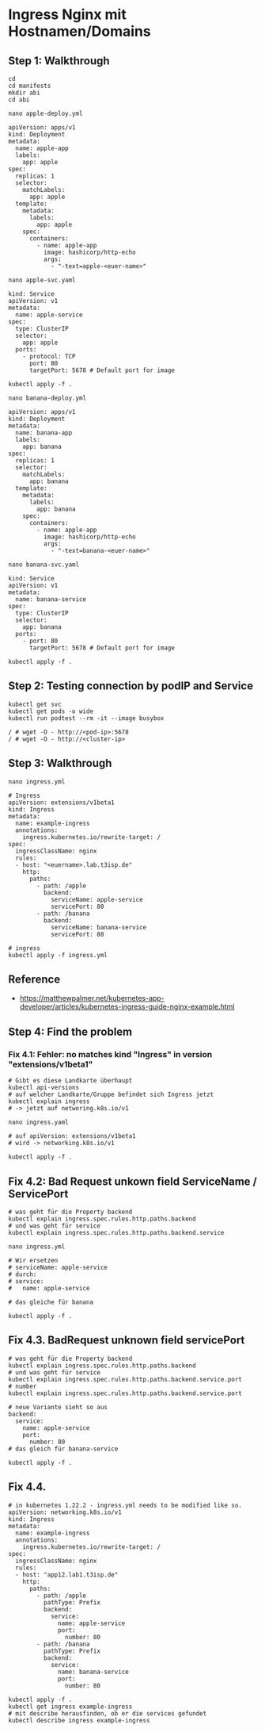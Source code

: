 # Ingress Nginx mit Hostnamen/Domains

## Step 1: Walkthrough 

```
cd 
cd manifests
mkdir abi 
cd abi
```

```
nano apple-deploy.yml 
```

```
apiVersion: apps/v1
kind: Deployment
metadata:
  name: apple-app
  labels:
    app: apple
spec:
  replicas: 1
  selector:
    matchLabels:
      app: apple
  template:
    metadata:
      labels:
        app: apple
    spec:
      containers:
        - name: apple-app
          image: hashicorp/http-echo
          args:
            - "-text=apple-<euer-name>"
```

```
nano apple-svc.yaml
```


```
kind: Service
apiVersion: v1
metadata:
  name: apple-service
spec:
  type: ClusterIP
  selector:
    app: apple
  ports:
    - protocol: TCP
      port: 80
      targetPort: 5678 # Default port for image
```

```
kubectl apply -f .
```

```
nano banana-deploy.yml
```

```
apiVersion: apps/v1
kind: Deployment
metadata:
  name: banana-app
  labels:
    app: banana
spec:
  replicas: 1
  selector:
    matchLabels:
      app: banana
  template:
    metadata:
      labels:
        app: banana
    spec:
      containers:
        - name: apple-app
          image: hashicorp/http-echo
          args:
            - "-text=banana-<euer-name>"
```

```
nano banana-svc.yaml
```

```
kind: Service
apiVersion: v1
metadata:
  name: banana-service
spec:
  type: ClusterIP
  selector:
    app: banana
  ports:
    - port: 80
      targetPort: 5678 # Default port for image
```

```
kubectl apply -f .
```

## Step 2: Testing connection by podIP and Service 

```
kubectl get svc
kubectl get pods -o wide
kubectl run podtest --rm -it --image busybox
```

```
/ # wget -O - http://<pod-ip>:5678 
/ # wget -O - http://<cluster-ip>
```

## Step 3: Walkthrough 

```
nano ingress.yml
```

```
# Ingress
apiVersion: extensions/v1beta1
kind: Ingress
metadata:
  name: example-ingress
  annotations:
    ingress.kubernetes.io/rewrite-target: /
spec:
  ingressClassName: nginx
  rules:
  - host: "<euername>.lab.t3isp.de"
    http:
      paths:
        - path: /apple
          backend:
            serviceName: apple-service
            servicePort: 80
        - path: /banana
          backend:
            serviceName: banana-service
            servicePort: 80
```

```
# ingress 
kubectl apply -f ingress.yml
```

## Reference 

  * https://matthewpalmer.net/kubernetes-app-developer/articles/kubernetes-ingress-guide-nginx-example.html

## Step 4: Find the problem 

### Fix 4.1: Fehler: no matches kind "Ingress" in version "extensions/v1beta1"

```
# Gibt es diese Landkarte überhaupt
kubectl api-versions
# auf welcher Landkarte/Gruppe befindet sich Ingress jetzt 
kubectl explain ingress 
# -> jetzt auf networing.k8s.io/v1 

```

```
nano ingress.yaml
```

```
# auf apiVersion: extensions/v1beta1
# wird -> networking.k8s.io/v1
```

```
kubectl apply -f .
```

## Fix 4.2: Bad Request unkown field ServiceName / ServicePort 


```
# was geht für die Property backend 
kubectl explain ingress.spec.rules.http.paths.backend
# und was geht für service
kubectl explain ingress.spec.rules.http.paths.backend.service
```

```
nano ingress.yml
```

```
# Wir ersetzen 
# serviceName: apple-service 
# durch:
# service: 
#   name: apple-service 

# das gleiche für banana 
```

```
kubectl apply -f . 
```


## Fix 4.3. BadRequest unknown field servicePort

```
# was geht für die Property backend 
kubectl explain ingress.spec.rules.http.paths.backend
# und was geht für service
kubectl explain ingress.spec.rules.http.paths.backend.service.port
# number 
kubectl explain ingress.spec.rules.http.paths.backend.service.port
```

```
# neue Variante sieht so aus
backend:
  service:
    name: apple-service
    port:
      number: 80
# das gleich für banana-service
```

```
kubectl apply -f .
```


## Fix 4.4. 


```
# in kubernetes 1.22.2 - ingress.yml needs to be modified like so.
apiVersion: networking.k8s.io/v1
kind: Ingress
metadata:
  name: example-ingress
  annotations:
    ingress.kubernetes.io/rewrite-target: /
spec:
  ingressClassName: nginx
  rules:
  - host: "app12.lab1.t3isp.de"
    http:
      paths:
        - path: /apple
          pathType: Prefix
          backend:
            service:
              name: apple-service
              port:
                number: 80
        - path: /banana
          pathType: Prefix
          backend:
            service:
              name: banana-service
              port:
                number: 80                
```

```
kubectl apply -f .
kubectl get ingress example-ingress
# mit describe herausfinden, ob er die services gefundet 
kubectl describe ingress example-ingress
```
